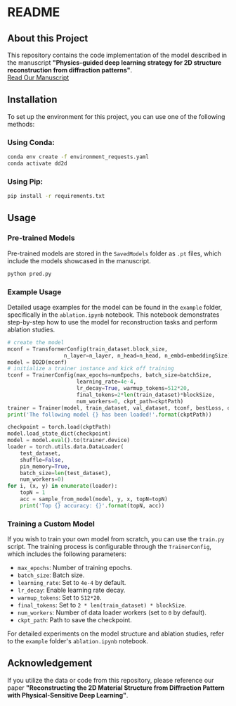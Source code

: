 # README

## About this Project

This repository contains the code implementation of the model described in the manuscript **"Physics-guided deep learning strategy for 2D structure reconstruction from diffraction patterns"**.  
[Read Our Manuscript](https://www.nature.com/articles/s42005-025-02152-8)
## Installation

To set up the environment for this project, you can use one of the following methods:

### Using Conda:
```bash
conda env create -f environment_requests.yaml
conda activate dd2d
```

### Using Pip:
```bash
pip install -r requirements.txt
```

## Usage

### Pre-trained Models
Pre-trained models are stored in the `SavedModels` folder as `.pt` files, which include the models showcased in the manuscript.
```bash
python pred.py
```
### Example Usage
Detailed usage examples for the model can be found in the `example` folder, specifically in the `ablation.ipynb` notebook. This notebook demonstrates step-by-step how to use the model for reconstruction tasks and perform ablation studies.

```python
# create the model
mconf = TransformerConfig(train_dataset.block_size,
                  n_layer=n_layer, n_head=n_head, n_embd=embeddingSize)
model = DD2D(mconf)
# initialize a trainer instance and kick off training
tconf = TrainerConfig(max_epochs=numEpochs, batch_size=batchSize, 
                      learning_rate=4e-4,
                      lr_decay=True, warmup_tokens=512*20, 
                      final_tokens=2*len(train_dataset)*blockSize,
                      num_workers=0, ckpt_path=ckptPath)
trainer = Trainer(model, train_dataset, val_dataset, tconf, bestLoss, device=device)
print('The following model {} has been loaded!'.format(ckptPath))
```


```python
checkpoint = torch.load(ckptPath)
model.load_state_dict(checkpoint)
model = model.eval().to(trainer.device)
loader = torch.utils.data.DataLoader(
    test_dataset,
    shuffle=False,
    pin_memory=True,
    batch_size=len(test_dataset),
    num_workers=0)
for i, (x, y) in enumerate(loader):
    topN = 1
    acc = sample_from_model(model, y, x, topN=topN)
    print('Top {} accuracy: {}'.format(topN, acc))
```

### Training a Custom Model
If you wish to train your own model from scratch, you can use the `train.py` script. The training process is configurable through the `TrainerConfig`, which includes the following parameters:
- `max_epochs`: Number of training epochs.
- `batch_size`: Batch size.
- `learning_rate`: Set to `4e-4` by default.
- `lr_decay`: Enable learning rate decay.
- `warmup_tokens`: Set to `512*20`.
- `final_tokens`: Set to `2 * len(train_dataset) * blockSize`.
- `num_workers`: Number of data loader workers (set to `0` by default).
- `ckpt_path`: Path to save the checkpoint.

For detailed experiments on the model structure and ablation studies, refer to the `example` folder's `ablation.ipynb` notebook.

## Acknowledgement

If you utilize the data or code from this repository, please reference our paper **"Reconstructing the 2D Material Structure from Diffraction Pattern with Physical-Sensitive Deep Learning"**. 

